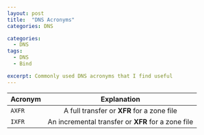 ```yaml
---
layout: post
title:  "DNS Acronyms"
categories: DNS

categories:
  - DNS
tags:
  - DNS
  - Bind

excerpt: Commonly used DNS acronyms that I find useful
---
```



| Acronym        | Explanation  |
| ------------- |:-------------:|
| `AXFR`      | A full transfer or **XFR** for a zone file |
| `IXFR`      | An incremental transfer or **XFR** for a zone file |
